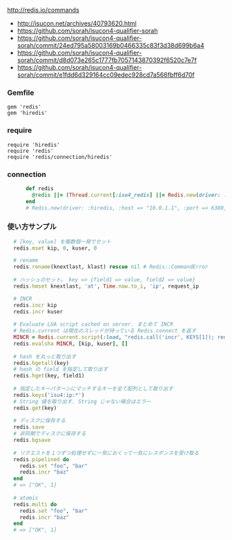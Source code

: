 http://redis.io/commands

* http://isucon.net/archives/40793620.html
* https://github.com/sorah/isucon4-qualifier-sorah
* https://github.com/sorah/isucon4-qualifier-sorah/commit/24ed795a58003169b0466335c83f3d38d699b6a4
* https://github.com/sorah/isucon4-qualifier-sorah/commit/d8d073e265c1777fb7057143870392f6520c7e7f
* https://github.com/sorah/isucon4-qualifier-sorah/commit/e1fdd6d329164cc09edec928cd7a566fbff6d70f

### Gemfile

```
gem 'redis'
gem 'hiredis'
```

### require

```
require 'hiredis'
require 'redis'
require 'redis/connection/hiredis'
```

### connection

```ruby
      def redis
        @redis ||= (Thread.current[:isu4_redis] ||= Redis.new(driver: :hiredis, path: '/dev/shm/redis.sock'))
      end
      # Redis.new(driver: :hiredis, :host => "10.0.1.1", :port => 6380, :db => 15)
```

### 使い方サンプル


```ruby
  # [key, value] を複数個一発でセット
  redis.mset kip, 0, kuser, 0

  # rename
  redis.rename(knextlast, klast) rescue nil # Redis::CommandError
  
  # ハッシュのセット。 key => {field1 => value, field2 => value}
  redis.hmset knextlast, 'at', Time.now.to_i, 'ip', request_ip

  # INCR
  redis.incr kip
  redis.incr kuser
  
  # Evaluate LUA script cached on server. まとめて INCR
  # Redis.current は現在のスレッドが持っている Redis.connect を返す
  MINCR = Redis.current.script(:load, "redis.call('incr', KEYS[1]); redis.call('incr', KEYS[2])")
  redis.evalsha MINCR, [kip, kuser], []
  
  # hash を丸っと取り出す
  redis.hgetall(key)
  # hash の field を指定して取り出す
  redis.hget(key, field1)
  
  # 指定したキーパターンにマッチするキーを全て配列として取り出す
  redis.keys('isu4:ip:*')
  # String 値を取り出す. String じゃない場合はエラー
  redis.get(key)
  
  # ディスクに保存する
  redis.save
  # 非同期でディスクに保存する
  redis.bgsave
  
  # リクエストを１つずつ処理せずに一気におくって一気にレスポンスを受け取る
  redis.pipelined do
    redis.set "foo", "bar"
    redis.incr "baz"
  end
  # => ["OK", 1]
  
  # atomic
  redis.multi do
    redis.set "foo", "bar"
    redis.incr "baz"
  end
  # => ["OK", 1]
```

          
